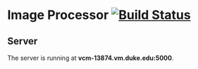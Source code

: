 # Image Processor [![Build Status](https://travis-ci.com/BME547-Spring2020/final-project-aimeemcvey.svg?token=uYZMqDdwHppZCbLZESzP&branch=master)](https://travis-ci.com/BME547-Spring2020/final-project-aimeemcvey)

## Server
The server is running at **vcm-13874.vm.duke.edu:5000**.
